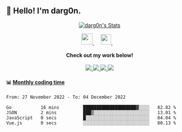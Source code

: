 <h2>👋 Hello! I'm darg0n.</h2>
<!-- 
[<img align="right" width="50%" src="https://github-readme-stats.vercel.app/api/top-langs/?username=dr-dargon&layout=compact">](https://github.com/dr-dargon) -->

<p align="center">
  <a href="https://github.com/dr-dargon" class="rich-diff-level-one">
    <img src="https://github-readme-stats.vercel.app/api?username=dr-dargon&show_icons=true&theme=buefy" alt="darg0n's Stats" ></a>
</p>

<p align="center">
    <a href="https://buymeacoffee.com/darg0n">
        <img src="https://img.icons8.com/ios-glyphs/256/808080/coffee.png" width="30px"/>
    </a> 
    &emsp;
    <a href="https://github.com/dr-dargon">
        <img src="https://img.icons8.com/material/256/808080/globe--v1.png" width="28px"/>
    </a>
    &emsp;
    <br><br>
        <strong>Check out my work below!</strong>   
    <br><br>
    <a href="https://github.com/dr-dargon">
    <img src="https://badges.pufler.dev/visits/dr-dargon/dr-dargon?style=flat-square&color=blue&logo=github">
  </a>
  <a href="https://github.com/dr-dargon">
    <img src="https://badges.pufler.dev/years/dr-dargon?style=flat-square&color=blue&logo=github">
  </a>
  <a href="https://github.com/dr-dargon">
    <img src="https://badges.pufler.dev/repos/dr-dargon?style=flat-square&color=blue&logo=github">
  </a>
  <a href="https://github.com/dr-dargon">
    <img src="https://badges.pufler.dev/commits/monthly/dr-dargon?style=flat-square&color=blue&logo=github">
  </a>
</p>


#### :bar_chart: [Monthly coding time](https://github.com/muety/wakapi)
<!--START_SECTION:waka-->

```text
From: 27 November 2022 - To: 04 December 2022

Go           16 mins         ████████████████████▓░░░░   82.82 %
JSON         2 mins          ███▒░░░░░░░░░░░░░░░░░░░░░   13.01 %
JavaScript   0 secs          █░░░░░░░░░░░░░░░░░░░░░░░░   04.04 %
Vue.js       0 secs          ░░░░░░░░░░░░░░░░░░░░░░░░░   00.13 %
```

<!--END_SECTION:waka-->
  
